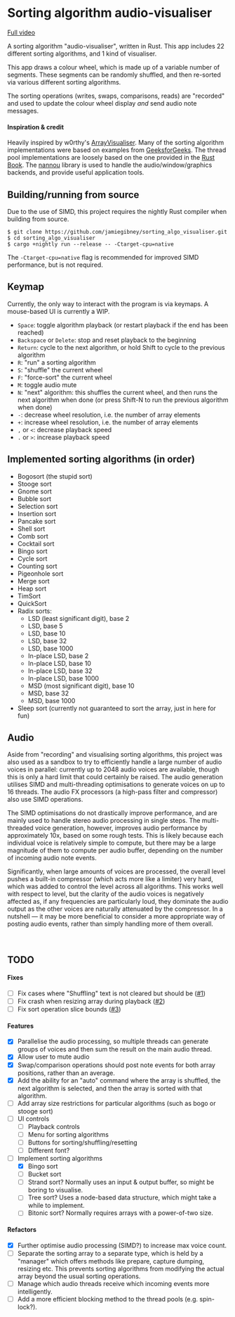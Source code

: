 # Sorting algorithm audio-visualiser

[Full video](https://drive.google.com/file/d/1UTanxeJtD_La77ys0kDYRH2Z_1uQbJi4/view?usp=sharing)

A sorting algorithm "audio-visualiser", written in Rust. This app includes 22 different sorting algorithms, and 1 kind of visualiser.

This app draws a colour wheel, which is made up of a variable number of segments. These segments can be randomly shuffled, and then re-sorted via various different sorting algorithms.

The sorting operations (writes, swaps, comparisons, reads) are "recorded" and used to update the colour wheel display *and* send audio note messages.

#### Inspiration & credit

Heavily inspired by w0rthy's [ArrayVisualiser](https://github.com/w0rthy/ArrayVisualizer). Many of the sorting algorithm implementations were based on examples from [GeeksforGeeks](https://www.geeksforgeeks.org/sorting-algorithms/). The thread pool implementations are loosely based on the one provided in the [Rust Book](https://rust-book.cs.brown.edu/ch20-03-graceful-shutdown-and-cleanup.html). The [nannou](https://github.com/nannou-org/nannou) library is used to handle the audio/window/graphics backends, and provide useful application tools.

## Building/running from source

Due to the use of SIMD, this project requires the nightly Rust compiler when building from source.

```shell
$ git clone https://github.com/jamiegibney/sorting_algo_visualiser.git
$ cd sorting_algo_visualiser
$ cargo +nightly run --release -- -Ctarget-cpu=native
```

The `-Ctarget-cpu=native` flag is recommended for improved SIMD performance, but is not required.

## Keymap

Currently, the only way to interact with the program is via keymaps. A mouse-based UI is currently a WIP.

- `Space`: toggle algorithm playback (or restart playback if the end has been reached)
- `Backspace` or `Delete`: stop and reset playback to the beginning
- `Return`: cycle to the next algorithm, or hold Shift to cycle to the previous algorithm
- `R`: "run" a sorting algorithm
- `S`: "shuffle" the current wheel
- `F`: "force-sort" the current wheel
- `M`: toggle audio mute
- `N`: "next" algorithm: this shuffles the current wheel, and then runs the next algorithm when done (or press Shift-N to run the previous algorithm when done)
- `-`: decrease wheel resolution, i.e. the number of array elements
- `+`: increase wheel resolution, i.e. the number of array elements
- `,` or `<`: decrease playback speed
- `.` or `>`: increase playback speed

## Implemented sorting algorithms (in order)

- Bogosort (the stupid sort)
- Stooge sort
- Gnome sort
- Bubble sort
- Selection sort
- Insertion sort
- Pancake sort
- Shell sort
- Comb sort
- Cocktail sort
- Bingo sort
- Cycle sort
- Counting sort
- Pigeonhole sort
- Merge sort
- Heap sort
- TimSort
- QuickSort
- Radix sorts:
    - LSD (least significant digit), base 2
    - LSD, base 5
    - LSD, base 10
    - LSD, base 32
    - LSD, base 1000
    - In-place LSD, base 2
    - In-place LSD, base 10
    - In-place LSD, base 32
    - In-place LSD, base 1000
    - MSD (most significant digit), base 10
    - MSD, base 32
    - MSD, base 1000
- Sleep sort (currently not guaranteed to sort the array, just in here for fun)

## Audio

Aside from "recording" and visualising sorting algorithms, this project was also used as a sandbox to try to efficiently handle a large number of audio voices in parallel: currently up to 2048 audio voices are available, though this is only a hard limit that could certainly be raised. The audio generation utilises SIMD and multi-threading optimisations to generate voices on up to 16 threads. The audio FX processors (a high-pass filter and compressor) also use SIMD operations.

The SIMD optimisations do not drastically improve performance, and are mainly used to handle stereo audio processing in single steps. The multi-threaded voice generation, however, improves audio performance by approximately 10x, based on some rough tests. This is likely because each individual voice is relatively simple to compute, but there may be a large magnitude of them to compute per audio buffer, depending on the number of incoming audio note events.

Significantly, when large amounts of voices are processed, the overall level pushes a built-in compressor (which acts more like a limiter) very hard, which was added to control the level across all algorithms. This works well with respect to level, but the clarity of the audio voices is negatively affected as, if any frequencies are particularly loud, they dominate the audio output as the other voices are naturally attenuated by the compressor. In a nutshell — it may be more beneficial to consider a more appropriate way of posting audio events, rather than simply handling more of them overall.

<br>

## TODO

#### Fixes
- [ ] Fix cases where "Shuffling" text is not cleared but should be ([#1](https://github.com/jamiegibney/sorting_algo_visualiser/issues/1))
- [ ] Fix crash when resizing array during playback ([#2](https://github.com/jamiegibney/sorting_algo_visualiser/issues/2))
- [ ] Fix sort operation slice bounds ([#3](https://github.com/jamiegibney/sorting_algo_visualiser/issues/3))

#### Features
- [x] Parallelise the audio processing, so multiple threads can generate groups of voices and then sum the result on the main audio thread.
- [x] Allow user to mute audio
- [x] Swap/comparison operations should post note events for both array positions, rather than an average.
- [x] Add the ability for an "auto" command where the array is shuffled, the next algorithm is selected, and then the array is sorted with that algorithm.
- [ ] Add array size restrictions for particular algorithms (such as bogo or stooge sort)
- [ ] UI controls
    - [ ] Playback controls
    - [ ] Menu for sorting algorithms
    - [ ] Buttons for sorting/shuffling/resetting
    - [ ] Different font?
- [ ] Implement sorting algorithms
    - [x] Bingo sort
    - [ ] Bucket sort
    - [ ] Strand sort? Normally uses an input & output buffer, so might be boring to visualise.
    - [ ] Tree sort? Uses a node-based data structure, which might take a while to implement.
    - [ ] Bitonic sort? Normally requires arrays with a power-of-two size.

#### Refactors
- [x] Further optimise audio processing (SIMD?) to increase max voice count.
- [ ] Separate the sorting array to a separate type, which is held by a "manager" which offers methods like prepare, capture dumping, resizing etc. This prevents sorting algorithms from modifying the actual array beyond the usual sorting operations.
- [ ] Manage which audio threads receive which incoming events more intelligently.
- [ ] Add a more efficient blocking method to the thread pools (e.g. spin-lock?).
